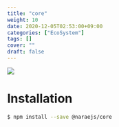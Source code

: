 ```yaml
---
title: "core"
weight: 10
date: 2020-12-05T02:53:00+09:00
categories: ["EcoSystem"]
tags: []
cover: ""
draft: false
---
```


<div class="no-color-anker" style="font-size: 1.5em">
    <a href="https://github.com/naraejs/naraejs"><i class="fab fa-github"></i></a>
    <a href="https://www.npmjs.com/package/@naraejs/core"><img src="https://img.shields.io/npm/v/@naraejs/core.svg" /></a>
</div>

# Installation

```bash
$ npm install --save @naraejs/core
```
